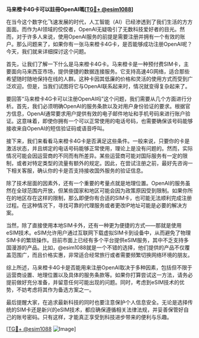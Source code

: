 **马来橙卡4G卡可以註冊OpenAI嗎[[TG💪+ @esim1088](https://t.me/s/esim1088)]**

在当今这个数字化飞速发展的时代，人工智能（AI）已经渗透到了我们生活的方方面面。而作为AI领域的佼佼者，OpenAI无疑吸引了无数科技爱好者的目光。然而，对于许多人来说，使用OpenAI服务的前提是需要注册并拥有一个有效的账户。那么问题来了，如果你有一张马来橙卡4G卡，是否能够成功注册OpenAI呢？今天，我们就来详细探讨这个问题。

首先，让我们了解一下什么是马来橙卡4G卡。马来橙卡是一种预付费SIM卡，主要面向马来西亚市场，提供便捷的数据连接服务。它支持高速4G网络，适合那些希望随时随地保持在线的人群。这种卡因其低廉的价格和灵活的使用方式而受到广泛欢迎。但是，当我们试图将它与OpenAI联系起来时，情况就变得复杂起来了。

要回答“马来橙卡4G卡可以注册OpenAI吗”这个问题，我们需要从几个方面进行分析。首先，我们必须明确OpenAI的服务条款以及对用户身份验证的要求。根据官方信息，OpenAI通常要求用户提供有效的电子邮件地址和手机号码来进行账户验证。这意味着，即使你拥有一个可以正常使用的电话号码，也需要确保该号码能够接收来自OpenAI的短信验证码或语音呼叫。

接下来，我们来看看马来橙卡4G卡是否满足这些条件。一般来说，只要你的卡是激活状态，并且绑定的电话号码能够正常使用，理论上是没有问题的。然而，实际情况可能会因运营商的不同而有所差异。某些运营商可能对国际服务有一定的限制，或者对特定类型的流量有额外的规定。因此，在尝试注册之前，最好先咨询一下相关客服，确认你的卡是否支持接收国外服务的验证信息。

除了技术层面的因素外，还有一个重要的考量点就是地理位置。OpenAI的服务虽然在全球范围内开放，但某些国家和地区可能会因为政策原因受到限制。如果你所在的地区存在这样的限制，那么即便你有合适的SIM卡，也可能无法顺利完成注册过程。在这种情况下，寻找可靠的代理服务或者更改IP地址可能是必要的解决方案。

当然，除了直接使用本地SIM卡外，还有一种更为便捷的方式——那就是使用eSIM技术。eSIM允许用户通过互联网下载虚拟SIM卡到设备中，从而避免了物理SIM卡的繁琐操作。目前市面上已经有多个平台提供eSIM服务，其中不乏支持多国漫游的产品。比如，@esim1088就是一个不错的选择，他们提供的产品不仅覆盖范围广，而且价格实惠，非常适合经常旅行或者需要频繁切换网络环境的朋友。

综上所述，马来橙卡4G卡是否能用来注册OpenAI取决于多种因素，包括但不限于运营商设置、地理位置以及具体的服务条款等。如果你打算尝试这一方法，请务必提前做好充分准备，并留意任何可能出现的问题。同时，考虑到eSIM技术的优势，不妨考虑将其作为备选方案之一。

最后提醒大家，在追求最新科技的同时也要注意保护个人信息安全。无论是选择传统的SIM卡还是新兴的eSIM技术，都应确保遵循相关法律法规，并妥善保管好自己的账号密码。只有这样，才能真正享受到科技进步带来的便利与乐趣。

[[TG💪+ @esim1088](https://t.me/s/esim1088) ![Image](https://i.postimg.cc/4NQfJmqS/Snipaste-2025-05-13-00-14-12.png)]